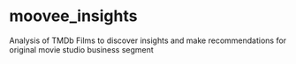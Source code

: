 # moovee_insights
Analysis of TMDb Films to discover insights and make recommendations for original movie studio business segment
